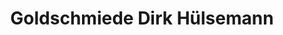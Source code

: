 ---
title: "Goldschmiede Dirk Hülsemann"
url: /soest/goldschmiede-dirk-huelsemann/
shop: Schmuck
---